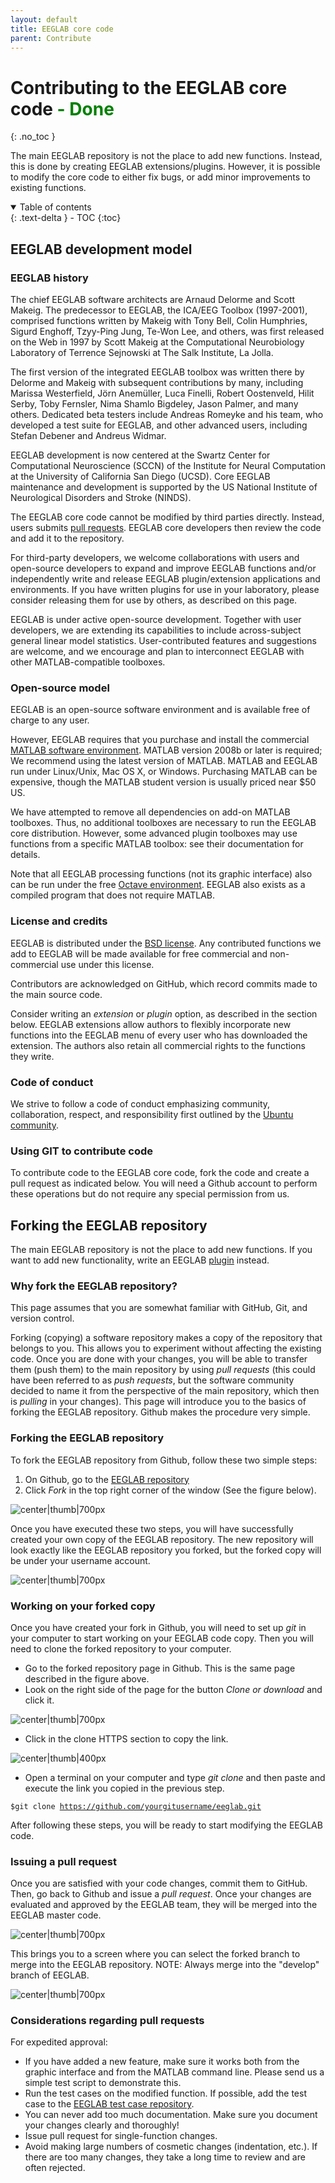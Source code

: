 ```yaml
---
layout: default
title: EEGLAB core code
parent: Contribute
---
```

Contributing to the EEGLAB core code <span style="color: green"> - Done</span>
========================
{: .no_toc }

The main EEGLAB repository is not the place to add new functions. Instead, this is done by creating EEGLAB extensions/plugins. However, it is possible to modify the core code to either fix bugs, or add minor improvements to existing functions. 

<details open markdown="block">
  <summary>
    Table of contents
  </summary>
  {: .text-delta }
- TOC
{:toc}
</details>

EEGLAB development model
-------------------

### EEGLAB history

The chief EEGLAB software architects are Arnaud Delorme and Scott Makeig. The predecessor to EEGLAB, the ICA/EEG Toolbox (1997-2001), comprised
functions written by Makeig with Tony Bell, Colin Humphries, Sigurd
Enghoff, Tzyy-Ping Jung, Te-Won Lee, and others, was first released on
the Web in 1997 by Scott Makeig at the Computational Neurobiology
Laboratory of Terrence Sejnowski at The Salk Institute, La Jolla. 

The first version of the integrated EEGLAB toolbox was written there by
Delorme and Makeig with subsequent contributions by many, including
Marissa Westerfield, Jörn Anemüller, Luca Finelli, Robert Oostenveld,
Hilit Serby, Toby Fernsler, Nima Shamlo Bigdeley, Jason Palmer, and many
others. Dedicated beta testers include Andreas Romeyke and his team, who
developed a test suite for EEGLAB, and other advanced users, including
Stefan Debener and Andreus Widmar. 

EEGLAB development is now centered at the Swartz Center for Computational Neuroscience (SCCN) of the Institute
for Neural Computation at the University of California San Diego (UCSD). Core EEGLAB maintenance and development is supported by the US National Institute of Neurological Disorders and Stroke (NINDS). 

The EEGLAB core code cannot be modified by third parties directly. Instead,
users submits [pull requests](/others/Fork_the_EEGLAB_repository.html). EEGLAB core developers then
review the code and add it to the repository.

For third-party developers, we welcome collaborations with users and
open-source developers to expand and improve EEGLAB functions and/or
independently write and release EEGLAB plugin/extension applications
and environments. If you have written plugins for use in your
laboratory, please consider releasing them for use by others, as described on this page.

EEGLAB is under active open-source development. Together with user
developers, we are extending its capabilities to include across-subject
general linear model statistics. User-contributed features and
suggestions are welcome, and we encourage and plan to interconnect EEGLAB
with other MATLAB-compatible toolboxes.

### Open-source model

EEGLAB is an open-source software environment and is available free of
charge to any user.

However, EEGLAB requires that you purchase and install the commercial
[MATLAB software environment](http://www.mathworks.com/store/). MATLAB
version 2008b or later is required; We recommend using the latest
version of MATLAB. MATLAB and EEGLAB run under Linux/Unix, Mac OS X, or
Windows. Purchasing MATLAB can be expensive, though the MATLAB student
version is usually priced near $50 US.

We have attempted to remove all dependencies on add-on MATLAB toolboxes.
Thus, no additional toolboxes are necessary to run the EEGLAB core distribution. However, some advanced plugin toolboxes may
use functions from a specific MATLAB toolbox: see their documentation
for details.

Note that all EEGLAB processing functions (not its graphic interface) also can be run under the free
[Octave environment](http://www.gnu.org/software/octave/download.html). EEGLAB also exists as a compiled program that does not require MATLAB.

### License and credits

EEGLAB is distributed under the [BSD
    license](https://opensource.org/licenses/BSD-2-Clause). Any
    contributed functions we add to EEGLAB will be made available for
    free commercial and non-commercial use under this license.

Contributors are acknowledged on GitHub, which record commits made to the main source code. 

Consider writing an *extension* or *plugin* option, as described
in the section below. EEGLAB extensions allow authors to flexibly
incorporate new functions into the EEGLAB menu of every user who has
downloaded the extension. The authors also retain all commercial rights to the functions they write.

### Code of conduct

We strive to follow a code of conduct emphasizing community,
collaboration, respect, and responsibility first outlined by the [Ubuntu
community](https://ubuntu.com/community/code-of-conduct).

### Using GIT to contribute code

To contribute code to the EEGLAB core code, fork the code and create a
pull request as indicated below. You will need a Github account
to perform these operations but do not require any special permission
from us.

Forking the EEGLAB repository
---

The main EEGLAB repository is not the place to add new functions. If
you want to add new functionality, write an EEGLAB
[plugin](/tutorials/misc/Contributing_to_EEGLAB.html) instead.

### Why fork the EEGLAB repository?
This page assumes that you are somewhat familiar with GitHub, Git, and version control.

Forking (copying) a software repository makes a copy of the repository
that belongs to you. This allows you to experiment
without affecting the existing code. Once you are done with your
changes, you will be able to transfer them (push them) to the main
repository by using *pull requests* (this could have been
referred to as *push requests*, but the software community decided to
name it from the perspective of the main repository, which then is
<em>pulling</em> in your changes). This page will introduce you to the
basics of forking the EEGLAB repository. Github makes the procedure very
simple.

### Forking the EEGLAB repository

To fork the EEGLAB repository from Github, follow these two simple
steps:

1.  On Github, go to the [EEGLAB
    repository](https://github.com/sccn/eeglab)
2.  Click *Fork* in the top right corner of the window (See the figure
    below).

![center\|thumb\|700px](/assets/images/Fork_link.jpg)

Once you have executed these two steps, you will have successfully
created your own copy of the EEGLAB repository. The new repository will look
exactly like the EEGLAB repository you forked, but the forked copy
will be under your username account.

![center\|thumb\|700px](/assets/images/Fork_username.jpg)

### Working on your forked copy

Once you have created your fork in Github, you will need to set up
*git* in your computer to start working on your EEGLAB code copy. Then
you will need to clone the forked repository to your computer.

-   Go to the forked repository page in Github. This is the
    same page described in the figure above.
-   Look on the right side of the page for the button *Clone or
    download* and click it.

![center\|thumb\|700px](/assets/images/Clone_link.jpg)

-   Click in the clone HTTPS section to copy the link.

![center\|thumb\|400px](/assets/images/Clone_https_link.jpg)

-   Open a terminal on your computer and type *git clone* and then paste
    and execute the link you copied in the previous step.

`$git clone `[`https://github.com/yourgitusername/eeglab.git`](https://github.com/yourgitusername/eeglab.git)

After following these steps, you will be ready to start modifying the EEGLAB code.

### Issuing a pull request

Once you are satisfied with your code changes, commit them to GitHub. Then,  go back to Github
and issue a *pull request*. Once your changes are evaluated and approved
by the EEGLAB team, they will be merged into the EEGLAB master code.

![center\|thumb\|700px](/assets/images/Pullrequest1.png)

This brings you to a screen where you can select the forked branch to merge into the EEGLAB repository. NOTE: Always merge
into the "develop" branch of EEGLAB.

![center\|thumb\|700px](/assets/images/Pullrequest2.png)

### Considerations regarding pull requests

For expedited approval:
-   If you have added a new feature, make sure it works both from the
    graphic interface and from the MATLAB command line. Please send us a
    simple test script to demonstrate this.
-   Run the test cases on the modified function. If possible, add the test case to the [EEGLAB test case repository](https://github.com/sccn/eeglab-testcases).
-   You can never add too much documentation. Make sure you document
    your changes clearly and thoroughly!
-   Issue pull request for single-function changes.
-   Avoid making large numbers of cosmetic changes (indentation, etc.). If there are too many changes, they take a long time to review and are often rejected.